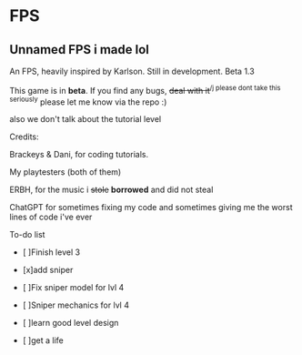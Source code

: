 # FPS
Unnamed FPS i made lol
--------------------
An FPS, heavily inspired by Karlson. Still in development. Beta 1.3

This game is in **beta**. If you find any bugs, ~~deal with it~~<sup>/j please dont take this seriously</sup> please let me know via the repo :)



also we don't talk about the tutorial level

Credits:

Brackeys & Dani, for coding tutorials.

My playtesters (both of them)

ERBH, for the music i ~~stole~~ **borrowed** and did not steal

ChatGPT for sometimes fixing my code and sometimes giving me the worst lines of code i've ever

To-do list

- [ ]Finish level 3

- [x]add sniper

- [ ]Fix sniper model for lvl 4

- [ ]Sniper mechanics for lvl 4

- [ ]learn good level design

- [ ]get a life

